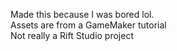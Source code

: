 Made this because I was bored lol.
<br>
Assets are from a GameMaker tutorial
<br>
Not really a Rift Studio project
